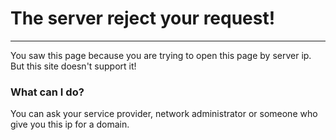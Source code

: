 # The server reject your request!
***
You saw this page because you are trying to open this page by server ip.
But this site doesn't support it!

### What can I do?
You can ask your service provider, network administrator or someone who give you this ip for a domain.
